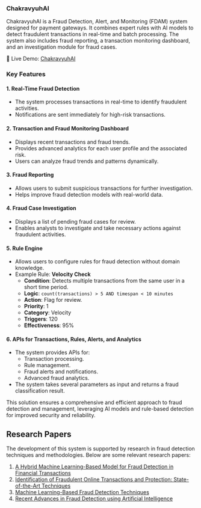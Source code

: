 ### ChakravyuhAI

ChakravyuhAI is a Fraud Detection, Alert, and Monitoring (FDAM) system designed for payment gateways. It combines expert rules with AI models to detect fraudulent transactions in real-time and batch processing. The system also includes fraud reporting, a transaction monitoring dashboard, and an investigation module for fraud cases.

🔗 Live Demo: [ChakravyuhAI](https://fdam-frontend.vercel.app/dashboard)
### Key Features

#### 1. Real-Time Fraud Detection
- The system processes transactions in real-time to identify fraudulent activities.
- Notifications are sent immediately for high-risk transactions.

#### 2. Transaction and Fraud Monitoring Dashboard
- Displays recent transactions and fraud trends.
- Provides advanced analytics for each user profile and the associated risk.
- Users can analyze fraud trends and patterns dynamically.

#### 3. Fraud Reporting
- Allows users to submit suspicious transactions for further investigation.
- Helps improve fraud detection models with real-world data.

#### 4. Fraud Case Investigation
- Displays a list of pending fraud cases for review.
- Enables analysts to investigate and take necessary actions against fraudulent activities.

#### 5. Rule Engine
- Allows users to configure rules for fraud detection without domain knowledge.
- Example Rule: **Velocity Check**
  - **Condition**: Detects multiple transactions from the same user in a short time period.
  - **Logic**: `count(transactions) > 5 AND timespan < 10 minutes`
  - **Action**: Flag for review.
  - **Priority**: 1
  - **Category**: Velocity
  - **Triggers**: 120
  - **Effectiveness**: 95%

#### 6. APIs for Transactions, Rules, Alerts, and Analytics
- The system provides APIs for:
  - Transaction processing.
  - Rule management.
  - Fraud alerts and notifications.
  - Advanced fraud analytics.
- The system takes several parameters as input and returns a fraud classification result.

This solution ensures a comprehensive and efficient approach to fraud detection and management, leveraging AI models and rule-based detection for improved security and reliability.
## Research Papers
The development of this system is supported by research in fraud detection techniques and methodologies. Below are some relevant research papers:

1. [A Hybrid Machine Learning-Based Model for Fraud Detection in Financial Transactions](https://www.sciencedirect.com/science/article/abs/pii/S0045790622000465?utm_source=chatgpt.com)
2. [Identification of Fraudulent Online Transactions and Protection: State-of-the-Art Techniques](https://www.researchgate.net/publication/365880792_Identification_of_Fraudulent_Online_Transactions_and_Protection_State-of-art_Techniques)
3. [Machine Learning-Based Fraud Detection Techniques](https://www.ijnrd.org/papers/IJNRD2303438.pdf#:~:text=In%20this%20paper%2C%20we%20propose%20the%20use%20of,and%20the%20inherent%20imbalanced%20nature%20of%20fraud%20detection.)
4. [Recent Advances in Fraud Detection using Artificial Intelligence](https://jfin-swufe.springeropen.com/articles/10.1186/s40854-023-00470-w?utm_source=chatgpt.com)
